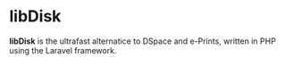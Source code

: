 # libDisk

**libDisk** is the ultrafast alternatice to DSpace and e-Prints, written in PHP using the Laravel framework. 

